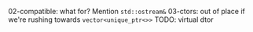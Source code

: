 02-compatible: what for? Mention `std::ostream&`
03-ctors: out of place if we're rushing towards `vector<unique_ptr<>>`
TODO: virtual dtor
